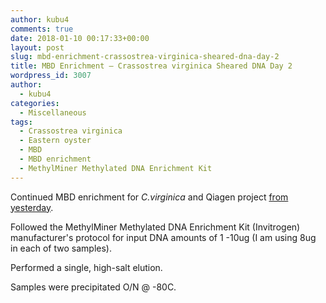 ```yaml
---
author: kubu4
comments: true
date: 2018-01-10 00:17:33+00:00
layout: post
slug: mbd-enrichment-crassostrea-virginica-sheared-dna-day-2
title: MBD Enrichment – Crassostrea virginica Sheared DNA Day 2
wordpress_id: 3007
author:
  - kubu4
categories:
  - Miscellaneous
tags:
  - Crassostrea virginica
  - Eastern oyster
  - MBD
  - MBD enrichment
  - MethylMiner Methylated DNA Enrichment Kit
---
```


Continued MBD enrichment for _C.virginica_ and Qiagen project [from yesterday](http://onsnetwork.org/kubu4/2018/01/08/mbd-enrichment…ared-dna-day-1/).

Followed the MethylMiner Methylated DNA Enrichment Kit (Invitrogen) manufacturer's protocol for input DNA amounts of 1 -10ug (I am using 8ug in each of two samples).

Performed a single, high-salt elution.

Samples were precipitated O/N @ -80C.
